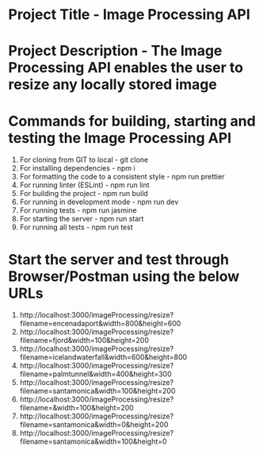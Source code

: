 # Project Title - Image Processing API

# Project Description - The Image Processing API enables the user to resize any locally stored image

# Commands for building, starting and testing the Image Processing API

1. For cloning from GIT to local - git clone <git-clone-url>
2. For installing dependencies - npm i
3. For formatting the code to a consistent style - npm run prettier
4. For running linter (ESLint) - npm run lint
5. For building the project - npm run build
6. For running in development mode - npm run dev 
7. For running tests - npm run jasmine
8. For starting the server - npm run start
9. For running all tests - npm run test

# Start the server and test through Browser/Postman using the below URLs

1. http://localhost:3000/imageProcessing/resize?filename=encenadaport&width=800&height=600
2. http://localhost:3000/imageProcessing/resize?filename=fjord&width=100&height=200
3. http://localhost:3000/imageProcessing/resize?filename=icelandwaterfall&width=600&height=800
4. http://localhost:3000/imageProcessing/resize?filename=palmtunnel&width=400&height=300
5. http://localhost:3000/imageProcessing/resize?filename=santamonica&width=100&height=200
6. http://localhost:3000/imageProcessing/resize?filename=&width=100&height=200
7. http://localhost:3000/imageProcessing/resize?filename=santamonica&width=0&height=200
8. http://localhost:3000/imageProcessing/resize?filename=santamonica&width=100&height=0